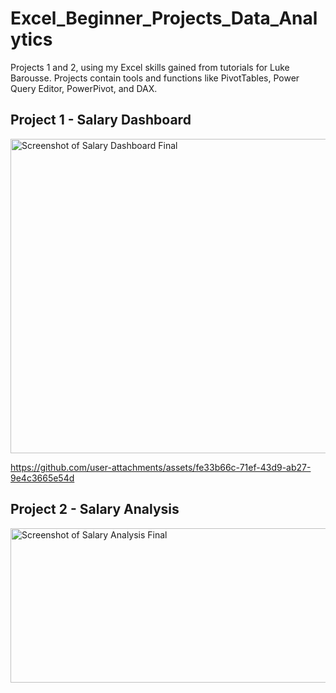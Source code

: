 # Excel_Beginner_Projects_Data_Analytics
Projects 1 and 2, using my Excel skills gained from tutorials for Luke Barousse. Projects contain tools and functions like PivotTables, Power Query Editor, PowerPivot, and DAX.  

## Project 1 - Salary Dashboard  
<img width="1062" height="503" alt="Screenshot of Salary Dashboard Final" src="https://github.com/user-attachments/assets/1a53da3f-b53c-4ad2-b61d-ac08b608cf59" />



https://github.com/user-attachments/assets/fe33b66c-71ef-43d9-ab27-9e4c3665e54d




## Project 2 - Salary Analysis  
<img width="1138" height="247" alt="Screenshot of Salary Analysis Final" src="https://github.com/user-attachments/assets/00d6703b-e988-4700-8c8d-e85e44a74dd3" />
